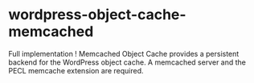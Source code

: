 # wordpress-object-cache-memcached
Full implementation ! Memcached Object Cache provides a persistent backend for the WordPress object cache. A memcached server and the PECL memcache extension are required.
